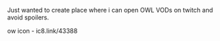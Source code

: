 Just wanted to create place where i can open OWL VODs on twitch and avoid spoilers.

ow icon - ic8.link/43388